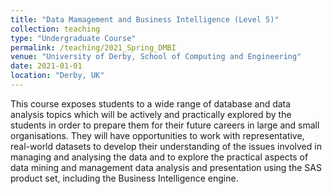 ```yaml
---
title: "Data Mamagement and Business Intelligence (Level 5)"
collection: teaching
type: "Undergraduate Course"
permalink: /teaching/2021_Spring_DMBI
venue: "University of Derby, School of Computing and Engineering"
date: 2021-01-01
location: "Derby, UK"
---
```


This course exposes students to a wide range of database and data analysis topics which will be actively and practically explored by the students in order to prepare them for their future careers in large and small organisations. They will have opportunities to work with representative, real-world datasets to develop their understanding of the issues involved in managing and analysing the data and to explore the practical aspects of data mining and management data analysis and presentation using the SAS product set, including the Business Intelligence engine.
